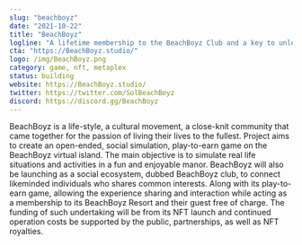 ```yaml
---
slug: "beachboyz"
date: "2021-10-22"
title: "BeachBoyz"
logline: "A lifetime membership to the BeachBoyz Club and a key to unlock the BeachBoyz world, powered by Solana Blockchain!"
cta: "https://BeachBoyz.studio/"
logo: /img/BeachBoyz.png
category: game, nft, metaplex
status: building
website: https://BeachBoyz.studio/
twitter: https://twitter.com/SolBeachBoyz
discord: https://discord.gg/BeachBoyz
---
```


BeachBoyz is a life-style, a cultural movement, a close-knit community that came together for the passion of living their lives to the fullest.
Project aims to create an open-ended, social simulation, play-to-earn game on the BeachBoyz virtual island. The main objective is to simulate real life situations and activities in a fun and enjoyable manor. BeachBoyz will also be launching as a social ecosystem, dubbed BeachBoyz club, to connect likeminded individuals who shares common interests. Along with its play-to-earn game, allowing the experience sharing and interaction while acting as a membership to its BeachBoyz Resort and their guest free of charge. The funding of such undertaking will be from its NFT launch and continued operation costs be supported by the public, partnerships, as well as NFT royalties.  
